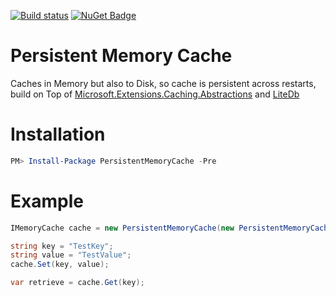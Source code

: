 [![Build status](https://ci.appveyor.com/api/projects/status/0sfvtqnag0x50pax?svg=true)](https://ci.appveyor.com/project/joelweiss/persistentmemorycache)
[![NuGet Badge](https://buildstats.info/nuget/PersistentMemoryCache?includePreReleases=true)](https://www.nuget.org/packages/PersistentMemoryCache/)

# Persistent Memory Cache

Caches in Memory but also to Disk, so cache is persistent across restarts, build on Top of [Microsoft.Extensions.Caching.Abstractions](https://github.com/aspnet/Caching) and [LiteDb](https://github.com/mbdavid/LiteDB)

# Installation
```powershell
PM> Install-Package PersistentMemoryCache -Pre
```
# Example
```csharp
IMemoryCache cache = new PersistentMemoryCache(new PersistentMemoryCacheOptions("Test", new LiteDbStore(new LiteDbOptions("Test.db"))));

string key = "TestKey";
string value = "TestValue";
cache.Set(key, value);

var retrieve = cache.Get(key);
```
